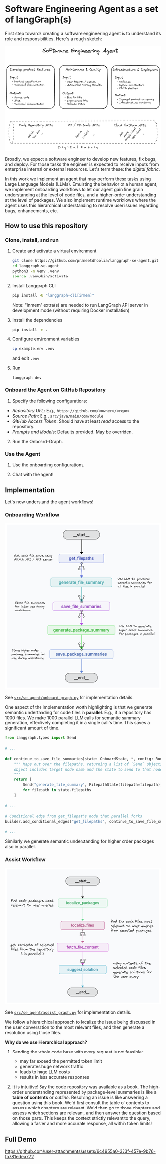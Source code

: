 # Software Engineering Agent as a set of langGraph(s)

First step towards creating a software engineering agent is to understand its role and responsibilities. Here's a rough sketch:

![Roles and responsibilities](media/role-responsilities.excalidraw.png)

Broadly, we expect a software engineer to develop new features, fix bugs, and deploy. For those tasks the engineer is expected to receive inputs from enterprise internal or external resources. Let's term these: the *digital fabric*.

In this work we implement an agent that may perform these tasks using Large Language Models (LLMs). Emulating the behavior of a human agent, we implement onboarding workflows to let our agent gain fine grain understanding at the level of code files, and a higher-order understanding at the level of packages. We also implement runtime workflows where the agent uses this hierarchical understanding to resolve user issues regarding bugs, enhancements, etc.

## How to use this repository

### Clone, install, and run

1.  Create and activate a virtual environment
    ```bash
    git clone https://github.com/praneetdhoolia/langgraph-se-agent.git
    cd langgraph-se-agent
    python3 -m venv .venv
    source .venv/bin/activate
    ```

2.  Install Langgraph CLI
    ```bash
    pip install -U "langgraph-cli[inmem]"
    ```
    Note: "inmem" extra(s) are needed to run LangGraph API server in development mode (without requiring Docker installation)

3.  Install the dependencies
    ```bash
    pip install -e .
    ```

4.  Configure environment variables
    ```bash
    cp example.env .env
    ```
    and edit `.env`

5. Run
    ```bash
    langgraph dev
    ```

### Onboard the Agent on GitHub Repository

1. Specify the following configurations:
- *Repository URL*: E.g., `https://github.com/<owner>/<repo>`
- *Source Path*: E.g., `src/java/main/com/module`
- *GitHub Access Token*: Should have at least *read* access to the repository.
- *Prompts and Models*: Defaults provided. May be overriden.

2. Run the Onboard-Graph.

### Use the Agent

1. Use the onboarding configurations.

2. Chat with the agent!

## Implementation

Let's now understand the agent workflows!

### Onboarding Workflow

![Figure - Onboarding Graph](media/onboard-graph.excalidraw.png)

See [`src/se_agent/onboard_graph.py`](src/se_agent/onboard_graph.py) for implementation details.

One aspect of the implementation worth highlighting is that we generate semantic undertanding for code files in **parallel**. E.g., if a repository has 1000 files. We make 1000 parallel LLM calls for semantic summary generation, effectively completing it in a single call's time. This saves a significant amount of time.

```python
from langgraph.types import Send

# ...

def continue_to_save_file_summaries(state: OnboardState, *, config: RunnableConfig):
    """ Maps out over the filepaths, returning a list of `Send` objects. Each `Send`
    object includes target node name and the state to send to that node.
    """
    return [
        Send("generate_file_summary", FilepathState(filepath=filepath))
        for filepath in state.filepaths
    ]

# ...

# Conditional edge from get_filepaths node that parallel forks
builder.add_conditional_edges("get_filepaths", continue_to_save_file_summaries, ["generate_file_summary"])

# ...
```

Similarly we generate semantic understanding for higher order packages also in parallel.

### Assist Workflow

![Figure - Assist Graph](media/assist-graph.excalidraw.png)

See [`src/se_agent/assist_graph.py`](src/se_agent/assist_graph.py) for implementation details.

We follow a hierarchical approach to localize the issue being discussed in the user conversation to the most relevant files, and then generate a resolution using those files.

**Why do we use Hierarchical approach?**
1. Sending the whole code base with every request is not feasible:
    - may far exceed the permitted token limit
    - generates huge network traffic
    - leads to huge LLM costs
    - results in less accurate responses

2. It is intuitive! Say the code repository was available as a book. The high-order understanding represented by package-level summaries is like a **table of contents** or *outline*. Resolving an issue is like answering a question using this book. We'd first consult the table of contents to assess which chapters are relevant. We'd then go to those chapters and assess which sections are relevant, and then answer the question based on those parts. This keeps the context strictly relevant to the query, allowing a faster and more accurate response, all within token limits!

## Full Demo

https://github.com/user-attachments/assets/6c4955a0-323f-457e-9b76-fa781edea772
